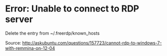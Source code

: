 # Error: Unable to connect to RDP server

Delete the entry from ~/.freerdp/known_hosts

Source: http://askubuntu.com/questions/157723/cannot-rdp-to-windows-7-with-remmina-on-12-04


